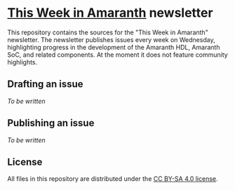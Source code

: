 [This Week in Amaranth](https://amaranth-lang.org/weekly/) newsletter
=====================================================================

This repository contains the sources for the "This Week in Amaranth" newsletter. The newsletter publishes issues every week on Wednesday, highlighting progress in the development of the Amaranth HDL, Amaranth SoC, and related components. At the moment it does not feature community highlights.

Drafting an issue
-----------------

*To be written*

Publishing an issue
-------------------

*To be written*

License
-------

All files in this repository are distributed under the [CC BY-SA 4.0 license](LICENSE.txt).
